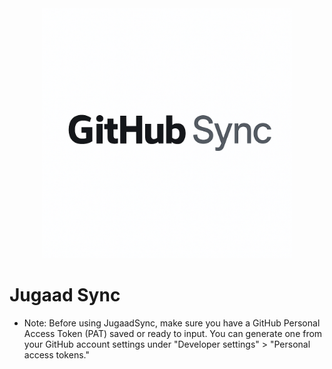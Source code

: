 <div align="center">
  <img src="./GitHubSync.png" alt="Diagram" width="400"/>
</div>




# Jugaad Sync

- Note: Before using JugaadSync, make sure you have a GitHub Personal Access Token (PAT) saved or ready to input. You can generate one from your GitHub account settings under "Developer settings" > "Personal access tokens."
